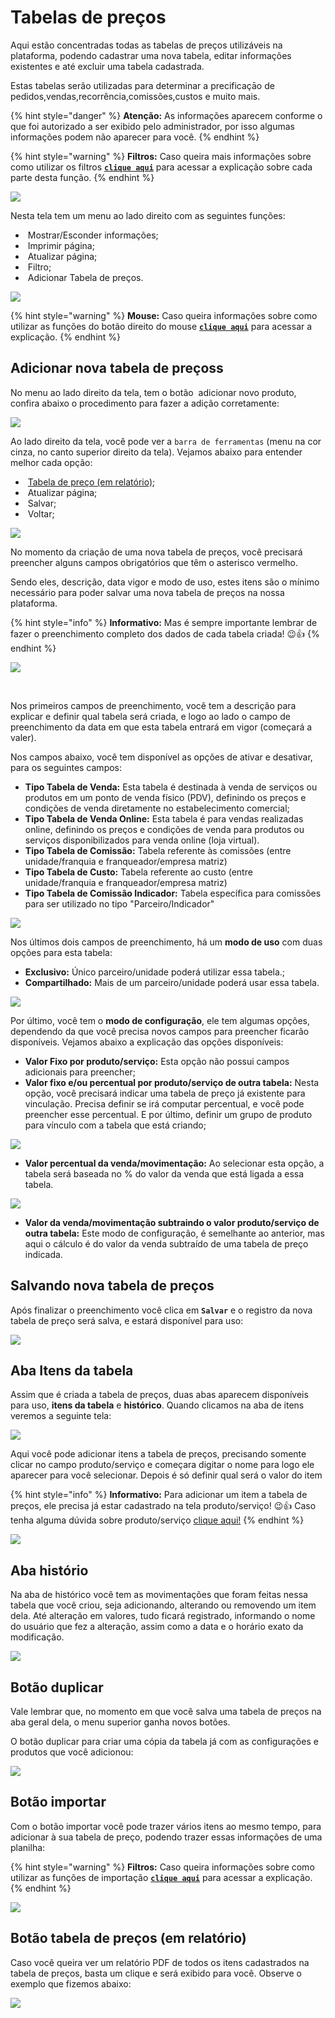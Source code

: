 # Tabelas de preços

Aqui estão concentradas todas as tabelas de preços utilizáveis na plataforma, podendo cadastrar uma nova tabela, editar informações existentes e até excluir uma tabela cadastrada.

Estas tabelas serão utilizadas para determinar a precificaçāo de pedidos,vendas,recorrência,comissões,custos e muito mais. 

{% hint style="danger" %}
**Atenção:** As informações aparecem conforme o que foi autorizado a ser exibido pelo administrador, por isso algumas informações podem não aparecer para você.
{% endhint %}

{% hint style="warning" %}
**Filtros:** Caso queira mais informações sobre como utilizar os filtros [**`clique aqui`**](/erp-v2/primeiro_acesso/filtros.md) para acessar a explicação sobre cada parte desta função.
{% endhint %}

![](/erp-v2/assets/funcionalidades/parametrizacao/aba_tabelas_precos.gif)

Nesta tela tem um menu ao lado direito com as seguintes funções:

- <img src="/erp-v2/assets/icon_exibir.png" alt="" data-size="line"> Mostrar/Esconder informações;
- <img src="/erp-v2/assets/icon_imprimir.png" alt="" data-size="line"> Imprimir página;
- <img src="/erp-v2/assets/icon_atualizar.png" alt="" data-size="line"> Atualizar página;
- <img src="/erp-v2/assets/icon_filtro.png" alt="" data-size="line"> Filtro;
- <img src="/erp-v2/assets/icon_add.png" alt="" data-size="line"> Adicionar Tabela de preços.

![](/erp-v2/assets/funcionalidades/parametrizacao/aba_tabelas_menu.png)

{% hint style="warning" %}
**Mouse:** Caso queira informações sobre como utilizar as funções do botão direito do mouse [**`clique aqui`**](https://docs.gestao.plus/erp-v2/primeiro_acesso/atalhos_internos#menu-botao-direito-do-mouse) para acessar a explicação.
{% endhint %}

## Adicionar nova tabela de preçoss

No menu ao lado direito da tela, tem o botão <img src="/erp-v2/assets/icon_add.png" alt="" data-size="line"> adicionar novo produto, confira abaixo o procedimento para fazer a adição corretamente:

![](/erp-v2/assets/funcionalidades/parametrizacao/aba_tabelas_add.png)

Ao lado direito da tela, você pode ver a `barra de ferramentas` (menu na cor cinza, no canto superior direito da tela). Vejamos abaixo para entender melhor cada opção:

- <img src="/erp-v2/assets/icon_folha_pdf.png" alt="" data-size="line"> [Tabela de preço (em relatório)](https://docs.gestao.plus/erp-v2/funcionalidades/parametrizacoes/tabelas_precos#botao-tabela-de-precos-em-relatorio);
- <img src="/erp-v2/assets/icon_atualizar.png" alt="" data-size="line"> Atualizar página;
- <img src="/erp-v2/assets/icon_salvar.png" alt="" data-size="line"> Salvar;
- <img src="/erp-v2/assets/icon_voltar.png" alt="" data-size="line"> Voltar;

![](/erp-v2/assets/funcionalidades/parametrizacao/aba_tabelas_add_menu.png)

No momento da criação de uma nova tabela de preços, você precisará preencher alguns campos obrigatórios que têm o asterisco vermelho. 

Sendo eles, descrição, data vigor e modo de uso, estes itens são o mínimo necessário para poder salvar uma nova tabela de preços na nossa plataforma.

{% hint style="info" %}
**Informativo:** Mas é sempre importante lembrar de fazer o preenchimento completo dos dados de cada tabela criada! 😉👍
{% endhint %}

![](/erp-v2/assets/funcionalidades/parametrizacao/aba_tabelas_add_empresa.png)

<br>

Nos primeiros campos de preenchimento, você tem a descrição para explicar e definir qual tabela será criada, e logo ao lado o campo de preenchimento da data em que esta tabela entrará em vigor (começará a valer).

Nos campos abaixo, você tem disponível as opções de ativar e desativar, para os seguintes campos:

- **Tipo Tabela de Venda:** Esta tabela é destinada à venda de serviços ou produtos em um ponto de venda físico (PDV), definindo os preços e condições de venda diretamente no estabelecimento comercial;
- **Tipo Tabela de Venda Online:** Esta tabela é para vendas realizadas online, definindo os preços e condições de venda para produtos ou serviços disponibilizados para venda online (loja virtual).
- **Tipo Tabela de Comissão:** Tabela referente às comissões (entre unidade/franquia e franqueador/empresa matriz)
- **Tipo Tabela de Custo:** Tabela referente ao custo (entre unidade/franquia e franqueador/empresa matriz)
- **Tipo Tabela de Comissão Indicador:** Tabela específica para comissões para ser utilizado no tipo "Parceiro/Indicador"

![](/erp-v2/assets/funcionalidades/parametrizacao/aba_tabelas_add_campos.gif)

Nos últimos dois campos de preenchimento, há um **modo de uso** com duas opções para esta tabela:

- **Exclusivo:** Único parceiro/unidade poderá utilizar essa tabela.;
- **Compartilhado:** Mais de um parceiro/unidade poderá usar essa tabela.

![](/erp-v2/assets/funcionalidades/parametrizacao/aba_tabelas_add_modo_uso.png)

Por último, você tem o **modo de configuração**, ele tem algumas opções, dependendo da que você precisa novos campos para preencher ficarão disponíveis. Vejamos abaixo a explicação das opções disponíveis:

- **Valor Fixo por produto/serviço:** Esta opção não possui campos adicionais para preencher;
- **Valor fixo e/ou percentual por produto/serviço de outra tabela:** Nesta opção, você precisará indicar uma tabela de preço já existente para vinculação. Precisa definir se irá computar percentual, e você pode preencher esse percentual. E por último, definir um grupo de produto para vínculo com a tabela que está criando;

![](/erp-v2/assets/funcionalidades/parametrizacao/aba_tabelas_add_modo_config_2.png)

- **Valor percentual da venda/movimentação:** Ao selecionar esta opção, a tabela será baseada no % do valor da venda que está ligada a essa tabela.

![](/erp-v2/assets/funcionalidades/parametrizacao/aba_tabelas_add_modo_config_3.png)

- **Valor da venda/movimentação subtraindo o valor produto/serviço de outra tabela:** Este modo de configuração, é semelhante ao anterior, mas aqui o cálculo é do valor da venda subtraído de uma tabela de preço indicada.

## Salvando nova tabela de preços

Após finalizar o preenchimento você clica em **`Salvar`** e o registro da nova tabela de preço será salva, e estará disponível para uso:

![](/erp-v2/assets/funcionalidades/parametrizacao/aba_tabelas_add_salvar.gif)

## Aba Itens da tabela

Assim que é criada a tabela de preços, duas abas aparecem disponíveis para uso, **itens da tabela** e **histórico**. Quando clicamos na aba de itens veremos a seguinte tela:

![](/erp-v2/assets/funcionalidades/parametrizacao/aba_tabelas_add_guia_itens.png)

Aqui você pode adicionar itens a tabela de preços, precisando somente clicar no campo produto/serviço e começara digitar o nome para logo ele aparecer para você selecionar. Depois é só definir qual será o valor do item

{% hint style="info" %}
**Informativo:** Para adicionar um item a tabela de preços, ele precisa já estar cadastrado na tela produto/serviço! 😉👍
Caso tenha alguma dúvida sobre produto/serviço [clique aqui!](/erp-v2/funcionalidades/produtos_servicos/README.md)
{% endhint %}

![](/erp-v2/assets/funcionalidades/parametrizacao/aba_tabelas_add_guia_itens.gif)

## Aba histório

Na aba de histórico você tem as movimentações que foram feitas nessa tabela que você criou, seja adicionando, alterando ou removendo um item dela. Até alteração em valores, tudo ficará registrado, informando o nome do usuário que fez a alteração, assim como a data e o horário exato da modificação.

![](/erp-v2/assets/funcionalidades/parametrizacao/aba_tabelas_add_guia_historico.png)

## Botão duplicar

Vale lembrar que, no momento em que você salva uma tabela de preços na aba geral dela, o menu superior ganha novos botões.

O botão duplicar para criar uma cópia da tabela já com as configurações e produtos que você adicionou:

![](/erp-v2/assets/funcionalidades/parametrizacao/aba_tabelas_add_menu_duplicar.png)

## Botão importar

Com o botão importar você pode trazer vários itens ao mesmo tempo, para adicionar à sua tabela de preço, podendo trazer essas informações de uma planilha:

{% hint style="warning" %}
**Filtros:** Caso queira informações sobre como utilizar as funções de importação [**`clique aqui`**](/erp-v2/primeiro_acesso/importar.md) para acessar a explicação.
{% endhint %}

![](/erp-v2/assets/funcionalidades/parametrizacao/aba_tabelas_add_menu_importar.png)

## Botão tabela de preços (em relatório)

Caso você queira ver um relatório PDF de todos os itens cadastrados na tabela de preços, basta um clique e será exibido para você. Observe o exemplo que fizemos abaixo:

![](/erp-v2/assets/funcionalidades/parametrizacao/aba_tabelas_add_menu_relatorio.gif)

<br>

<br>